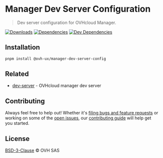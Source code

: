 # Manager Dev Server Configuration

> Dev server configuration for OVHcloud Manager.

[![Downloads](https://badgen.net/npm/dt/@ovh-ux/manager-dev-server-config)](https://npmjs.com/package/@ovh-ux/manager-dev-server-config) [![Dependencies](https://badgen.net/david/dep/ovh-ux/manager/packages/manager/tools/dev-server-config)](https://npmjs.com/package/@ovh-ux/manager-dev-server-config?activeTab=dependencies) [![Dev Dependencies](https://badgen.net/david/dev/ovh-ux/manager/packages/manager/toolsdev-server-config)](https://npmjs.com/package/@ovh-ux/manager-dev-server-config?activeTab=dependencies)

## Installation

```sh
pnpm install @ovh-ux/manager-dev-server-config
```

## Related

* [dev-server](https://github.com/ovh/manager/tree/master/packages/manager/tools/dev-server) - OVHcloud manager dev server

## Contributing

Always feel free to help out! Whether it's [filing bugs and feature requests](https://github.com/ovh/manager/issues/new) or working on some of the [open issues](https://github.com/ovh/manager/issues), our [contributing guide](https://github.com/ovh/manager/blob/master/CONTRIBUTING.md) will help get you started.

## License

[BSD-3-Clause](LICENSE) © OVH SAS
